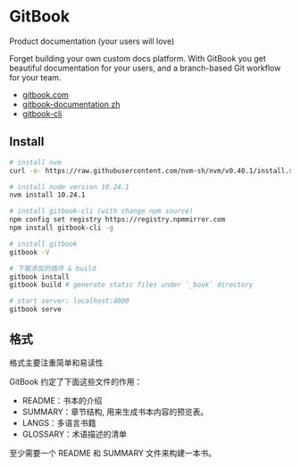 # GitBook

Product documentation (your users will love)

Forget building your own custom docs platform. With GitBook you get beautiful documentation for your users, and a branch-based Git workflow for your team.

- [gitbook.com](https://www.gitbook.com/)
- [gitbook-documentation zh](https://chrisniael.gitbooks.io/gitbook-documentation/content/index.html)
- [gitbook-cli](https://github.com/GitbookIO/gitbook-cli)

## Install

```bash
# install nvm
curl -o- https://raw.githubusercontent.com/nvm-sh/nvm/v0.40.1/install.sh | bash

# install node version 10.24.1
nvm install 10.24.1

# install gitbook-cli (with change npm source)
npm config set registry https://registry.npmmirror.com
npm install gitbook-cli -g

# install gitbook
gitbook -V

# 下载添加的插件 & build
gitbook install
gitbook build # generate static files under `_book` directory

# start server: localhost:4000
gitbook serve
```

## 格式

格式主要注重简单和易读性

GitBook 约定了下面这些文件的作用：

- README：书本的介绍
- SUMMARY：章节结构, 用来生成书本内容的预览表。
- LANGS：多语言书籍
- GLOSSARY：术语描述的清单

至少需要一个 README 和 SUMMARY 文件来构建一本书。
